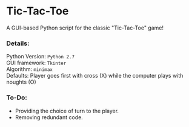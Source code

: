 # Tic-Tac-Toe
A GUI-based Python script for the classic "Tic-Tac-Toe" game!
### Details:  
Python Version: `Python 2.7`  
GUI framework: `Tkinter`  
Algorithm: `minimax`  
Defaults: Player goes first with cross (X) while the computer plays with noughts (O)
### To-Do:  
* Providing the choice of turn to the player.  
* Removing redundant code.
